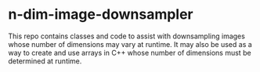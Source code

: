 # n-dim-image-downsampler
This repo contains classes and code to assist with downsampling images whose 
number of dimensions may vary at runtime. It may also be used as a way to 
create and use arrays in C++ whose number of dimensions must be determined at 
runtime.
